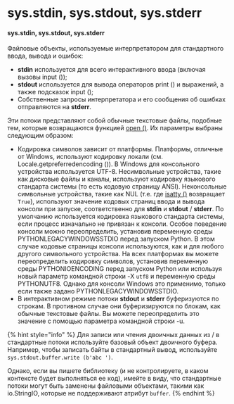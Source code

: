 # sys.stdin, sys.stdout, sys.stderr

#### sys.stdin, sys.stdout, sys.stderr

Файловые объекты, используемые интерпретатором для стандартного ввода, вывода и ошибок:

* **stdin** используется для всего интерактивного ввода \(включая вызовы input \(\)\);
* **stdout** используется для вывода операторов print \(\) и выражений, а также подсказок input \(\);
* Собственные запросы интерпретатора и его сообщения об ошибках отправляются на **stderr**.

Эти потоки представляют собой обычные текстовые файлы, подобные тем, которые возвращаются функцией [open \(\)](../../../vstroennye-funkcii/open.md). Их параметры выбраны следующим образом:

* Кодировка символов зависит от платформы. Платформы, отличные от Windows, используют кодировку локали \(см. Locale.getpreferredencoding \(\)\). В Windows для консольного устройства используется UTF-8. Несимвольные устройства, такие как дисковые файлы и каналы, используют кодировку языкового стандарта системы \(то есть кодовую страницу ANSI\). Неконсольные символьные устройства, такие как NUL \(т.е. где [isatty \(\)](https://treasuremaster.gitbook.io/python-docs/obshie-sluzhby-operacionnoi-sistemy/os/os.isatty) возвращает `True`\), используют значение кодовых страниц ввода и вывода консоли при запуске, соответственно для **stdin** и **stdout** / **stderr**. По умолчанию используется кодировка языкового стандарта системы, если процесс изначально не привязан к консоли. Особое поведение консоли можно переопределить, установив переменную среды PYTHONLEGACYWINDOWSSTDIO перед запуском Python. В этом случае кодовые страницы консоли используются, как и для любого другого символьного устройства. На всех платформах вы можете переопределить кодировку символов, установив переменную среды PYTHONIOENCODING перед запуском Python или используя новый параметр командной строки -X `utf8` и переменную среды PYTHONUTF8. Однако для консоли Windows это применимо, только если также задано PYTHONLEGACYWINDOWSSTDIO.
* В интерактивном режиме потоки **stdout** и **stderr** буферизуются по строкам. В противном случае они буферизируются по блокам, как обычные текстовые файлы. Вы можете переопределить это значение с помощью параметра командной строки -u.

{% hint style="info" %}
Для записи или чтения двоичных данных из / в стандартные потоки используйте базовый объект двоичного буфера. Например, чтобы записать байты в стандартный вывод, используйте `sys.stdout.buffer.write (b'abc ')`.

Однако, если вы пишете библиотеку \(и не контролируете, в каком контексте будет выполняться ее код\), имейте в виду, что стандартные потоки могут быть заменены файловыми объектами, такими как io.StringIO, которые не поддерживают атрибут `buffer`.
{% endhint %}



